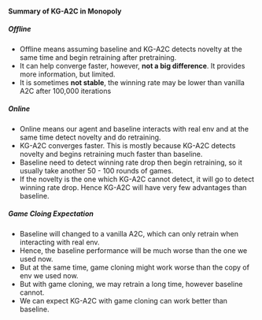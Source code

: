 #### Summary of KG-A2C in Monopoly
##### Offline 
- Offline means assuming baseline and KG-A2C detects novelty at the same time and begin retraining after pretraining.
- It can help converge faster, however, **not a big difference**. It provides more information, but limited.
- It is sometimes **not stable**, the winning rate may be lower than vanilla A2C after 100,000 iterations

##### Online
- Online means our agent and baseline interacts with real env and at the same time detect novelty and do retraining.
- KG-A2C converges faster. This is mostly because KG-A2C detects novelty and begins retraining much faster than baseline. 
- Baseline need to detect winning rate drop then begin retraining, so it usually take another 50 - 100 rounds of games.
- If the novelty is the one which KG-A2C cannot detect, it will go to detect winning rate drop. Hence KG-A2C will have very few advantages than baseline.

##### Game Cloing Expectation
- Baseline will changed to a vanilla A2C, which can only retrain when interacting with real env.
- Hence, the baseline performance will be much worse than the one we used now.
- But at the same time, game cloning might work worse than the copy of env we used now. 
- But with game cloning, we may retrain a long time, however baseline cannot. 
- We can expect KG-A2C with game cloning can work better than baseline.
